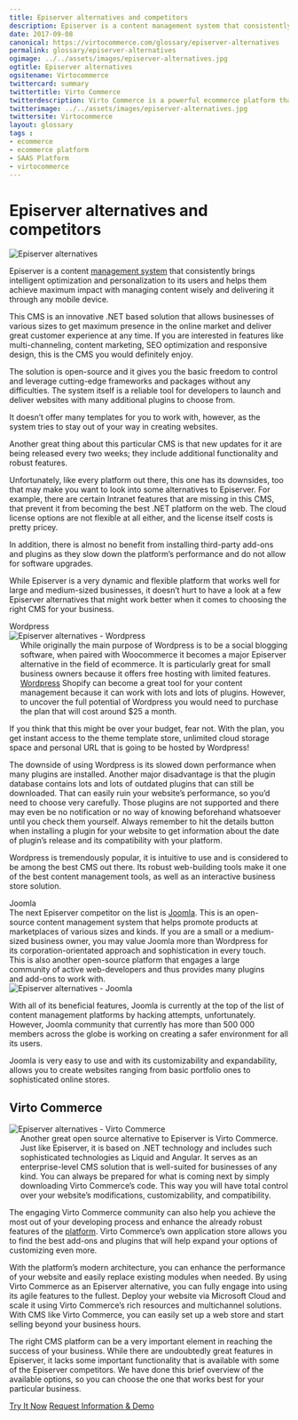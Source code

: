 ```yaml
--- 
title: Episerver alternatives and competitors
description: Episerver is a content management system that consistently brings intelligent optimization and personalization to its users and helps them achieve maximum impact with managing content wisely and delivering it through any mobile device, but like every platform out there, this one has its downsides. So let's look at Episerver alternatives and competitors.
date: 2017-09-08
canonical: https://virtocommerce.com/glossary/episerver-alternatives
permalink: glossary/episerver-alternatives
ogimage: ../../assets/images/episerver-alternatives.jpg
ogtitle: Episerver alternatives
ogsitename: Virtocommerce
twittercard: summary
twittertitle: Virto Commerce
twitterdescription: Virto Commerce is a powerful ecommerce platform that includes everything you need to create an online store and sell online. Try it free with Free Community License
twitterimage: ../../assets/images/episerver-alternatives.jpg
twittersite: Virtocommerce
layout: glossary
tags : 
- ecommerce
- ecommerce platform
- SAAS Platform
- virtocommerce 
---
```

<div class="business-cnt">
    <div class="head __cart">
        <h1 class="title">Episerver alternatives and competitors</h1>
    </div>
    <img alt="Episerver alternatives" src="assets/images/episerver-alternatives.jpg" />
    <p class="text">
    Episerver is a content <a href="{{ '/glossary/purchase-order-management-software' | absolute_url }}"> management system</a> that consistently brings intelligent optimization and personalization to its users and helps them achieve maximum impact with managing content wisely and delivering it through any mobile device. </p>
    <p class="text">
    This CMS is an innovative .NET based solution that allows businesses of various sizes to get maximum presence in the online market and deliver great customer experience at any time. If you are interested in features like multi-channeling, content marketing, SEO optimization and responsive design, this is the CMS you would definitely enjoy. </p>
    <p class="text">
    The solution is open-source and it gives you the basic freedom to control and leverage cutting-edge frameworks and packages without any difficulties. The system itself is a reliable tool for developers to launch and deliver websites with many additional plugins to choose from. </p>
    <p class="text">
    It doesn’t offer many templates for you to work with, however, as the system tries to stay out of your way in creating websites. </p>
    <p class="text">
    Another great thing about this particular CMS is that new updates for it are being released every two weeks; they include additional functionality and robust features. </p>
    <p class="text">
    Unfortunately, like every platform out there, this one has its downsides, too that may make you want to look into some alternatives to Episerver. For example, there are certain Intranet features that are missing in this CMS, that prevent it from becoming the best .NET platform on the web. The cloud license options are not flexible at all either, and the license itself costs is pretty pricey. </p>
    <p class="text">
    In addition, there is almost no benefit from installing third-party add-ons and plugins as they slow down the platform’s performance and do not allow for software upgrades. </p>
    <p class="text">
    While Episerver is a very dynamic and flexible platform that works well for large and medium-sized businesses, it doesn’t hurt to have a look at a few Episerver alternatives that might work better when it comes to choosing the right CMS for your business. </p>
    <div class="section-title">Wordpress</div>
    <div class="col-w">
        <div class="col __col-30">
            <img alt="Episerver alternatives - Wordpress" src="assets/images/wordpress.jpg" />
        </div>
        <div class="col __col-70 text" style="margin-top: 0; padding-left: 20px;">
            While originally the main purpose of Wordpress is to be a social blogging software, when paired with Woocommerce it becomes a major Episerver alternative in the field of ecommerce. It is particularly great for small business owners because it offers free hosting with limited features. 
            <a href="https://wordpress.org/" rel="nofollow">Wordpress</a> Shopify</a> can become a great tool for your content management because it can work with lots and lots of plugins. However, to uncover the full potential of Wordpress you would need to purchase the plan that will cost around $25 a month. 
            </div>
        </div>
        <p class="text">
        If you think that this might be over your budget, fear not. With the plan, you get instant access to the theme template store, unlimited cloud storage space and personal URL that is going to be hosted by Wordpress! </p>
        <p class="text">
        The downside of using Wordpress is its slowed down performance when many plugins are installed. Another major disadvantage is that the plugin database contains lots and lots of outdated plugins that can still be downloaded. That can easily ruin your website’s performance, so you’d need to choose very carefully. Those plugins are not supported and there may even be no notification or no way of knowing beforehand whatsoever until you check them yourself. Always remember to hit the details button when installing a plugin for your website to get information about the date of plugin’s release and its compatibility with your platform. </p>
        <p class="text">
        Wordpress is tremendously popular, it is intuitive to use and is considered to be among the best CMS out there. Its robust web-building tools make it one of the best content management tools, as well as an interactive business store solution.</p>
    <div class="section-title">Joomla</div>
    <div class="col-w">
        <div class="col __col-70 text" style="margin-top: 0; padding-right: 20px;">
           The next Episerver competitor on the list is <a href="https://www.joomla.org/" rel="nofollow">Joomla</a>. This is an open-source content management system that helps promote products at marketplaces of various sizes and kinds. If you are a small or a medium-sized business owner, you may value Joomla more than Wordpress for its corporation-orientated approach and sophistication in every touch. 
           This is also another open-source platform that engages a large community of active web-developers and thus provides many plugins and add-ons to work with. 
           </div>
        <div class="col __col-30">
            <img alt="Episerver alternatives - Joomla" src="assets/images/joomla.jpg" />
            </div>
        </div>
        <p class="text">
        With all of its beneficial features, Joomla is currently at the top of the list of content management platforms by hacking attempts, unfortunately. However, Joomla community that currently has more than 500 000 members across the globe is working on creating a safer environment for all its users. </p>
        <p class="text">
        Joomla is very easy to use and with its customizability and expandability, allows you to create websites ranging from basic portfolio ones to sophisticated online stores. </p>
        <h2>Virto Commerce</h2>
    <div class="col-w">
        <div class="col __col-30">
            <img alt="Episerver alternatives - Virto Commerce" src="assets/images/virto-commerce-screen.jpg" />
        </div>
        <div class="col __col-70 text" style="margin-top: 0; padding-left: 20px;">
            Another great open source alternative to Episerver is Virto Commerce. Just like Episerver, it is based on .NET technology and includes such sophisticated technologies as Liquid and Angular. It serves as an enterprise-level CMS solution that is well-suited for businesses of any kind. 
            You can always be prepared for what is coming next by simply downloading Virto Commerce’s code. This way you will have total control over your website’s modifications, customizability, and compatibility. 
            </div>
        </div>
        <p class="text">
        The engaging Virto Commerce community can also help you achieve the most out of your developing process and enhance the already robust features of the <a href="{{ 'https://virtocommerce.com/b2b-ecommerce-platform' | absolute_url }}">platform</a>. Virto Commerce’s own application store allows you to find the best add-ons and plugins that will help expand your options of customizing even more. </p>
        <p class="text">
        With the platform’s modern architecture, you can enhance the performance of your website and easily replace existing modules when needed. By using Virto Commerce as an Episerver alternative, you can fully engage into using its agile features to the fullest. Deploy your website via Microsoft Cloud and scale it using Virto Commerce’s rich resources and multichannel solutions. With CMS like Virto Commerce, you can easily set up a web store and start selling beyond your business hours. </p>        
        <p class="text">
        The right CMS platform can be a very important element in reaching the success of your business. While there are undoubtedly great features in Episerver, it lacks some important functionality that is available with some of the Episerver competitors. We have done this brief overview of the available options, so you can choose the one that works best for your particular business.</p>
<div class="buttons">
        <a class="button fill" href="/try-now">Try It Now</a>
        <a class="button fill" href="/contact-us">Request Information & Demo</a>
    </div>